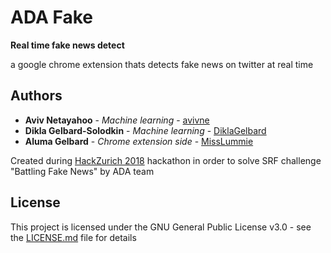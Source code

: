 # ADA Fake

**Real time fake news detect**

a google chrome extension thats detects fake news on twitter at real time

## Authors

* **Aviv Netayahoo** - *Machine learning* - [avivne](https://github.com/avivne)
* **Dikla Gelbard-Solodkin** - *Machine learning* - [DiklaGelbard](https://github.com/DiklaGelbard)
* **Aluma Gelbard** - *Chrome extension side* - [MissLummie](https://github.com/MissLummie)

Created during [HackZurich 2018](https://digitalfestival.ch/en/HACK/schedule#HACK/workshops) hackathon in order to solve SRF challenge "Battling Fake News"
 by ADA team
## License

This project is licensed under the GNU General Public License v3.0 - see the [LICENSE.md](LICENSE.md) file for details
